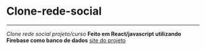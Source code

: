 # Clone-rede-social
---
 _Clone rede social projeto/curso_
 **Feito em React/javascript utilizando 
 Firebase como banco de dados**
 [site do projeto](https://instagram-clone-curso-83450.web.app/)
